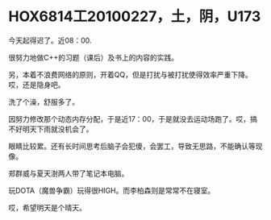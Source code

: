 # HOX6814工20100227，土，阴，U173

今天起得迟了。近08：00.

很努力地做C++的习题（课后）及书上的内容的实践。

另，本着不浪费网络的原则，开着QQ，但是打扰与被打扰使得效率严重下降。哎，还是隐身吧。

洗了个澡，舒服多了。

因努力修改那个动态内存分配，于是近17：00，于是就没去运动场跑了。哎，搞不好明天下雨就没机会了。

眼睛比较累。还有长时间思考后脑子会犯傻，会罢工，导致无思路，不能确认等现像。

郑群威与夏天澍两人带了笔记本电脑。

玩DOTA（魔兽争霸）玩得很HIGH。而李柏森则是常常不在寝室。

哎，希望明天是个晴天。
